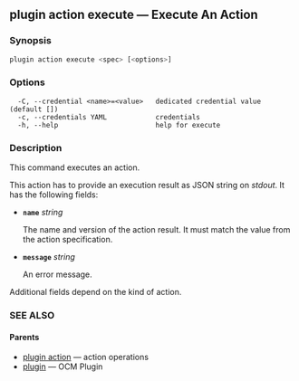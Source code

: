 ## plugin action execute &mdash; Execute An Action

### Synopsis

```bash
plugin action execute <spec> [<options>]
```

### Options

```
  -C, --credential <name>=<value>   dedicated credential value (default [])
  -c, --credentials YAML            credentials
  -h, --help                        help for execute
```

### Description

This command executes an action.

This action has to provide an execution result as JSON string on *stdout*. It has the
following fields:

- **<code>name</code>** *string*

  The name and version of the action result. It must match the value
  from the action specification.

- **<code>message</code>** *string*

  An error message.

Additional fields depend on the kind of action.

### SEE ALSO

#### Parents

* [plugin action](plugin_action.md)	 &mdash; action operations
* [plugin](plugin.md)	 &mdash; OCM Plugin
